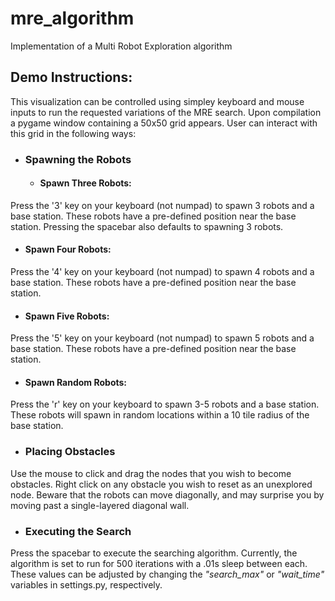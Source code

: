 # mre_algorithm
Implementation of a Multi Robot Exploration algorithm

## Demo Instructions:

This visualization can be controlled using simpley keyboard and mouse
inputs to run the requested variations of the MRE search. Upon compilation
a pygame window containing a 50x50 grid appears. User can interact with this
grid in the following ways:

- ### Spawning the Robots
  - #### Spawn Three Robots:
Press the '3' key on your keyboard (not numpad) to spawn 3 robots and a base
station. These robots have a pre-defined position near the base station. 
Pressing the spacebar also defaults to spawning 3 robots.

  - #### Spawn Four Robots:
Press the '4' key on your keyboard (not numpad) to spawn 4 robots and a base
station. These robots have a pre-defined position near the base station.

  - #### Spawn Five Robots:
Press the '5' key on your keyboard (not numpad) to spawn 5 robots and a base
station. These robots have a pre-defined position near the base station.

  - #### Spawn Random Robots:
Press the 'r' key on your keyboard to spawn 3-5 robots and a base
station. These robots will spawn in random locations within a 10 tile 
radius of the base station.

- ### Placing Obstacles
Use the mouse to click and drag the nodes that you wish to become obstacles.
Right click on any obstacle you wish to reset as an unexplored node. Beware
that the robots can move diagonally, and may surprise you by moving past a 
single-layered diagonal wall.

- ### Executing the Search
Press the spacebar to execute the searching algorithm. Currently, the algorithm
is set to run for 500 iterations with a .01s sleep between each. These values can be
adjusted by changing the *"search_max"* or *"wait_time"* variables in settings.py, respectively.

